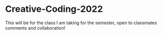 # Creative-Coding-2022
This will be for the class I am taking for the semester, open to classmates comments and collaboration! 
